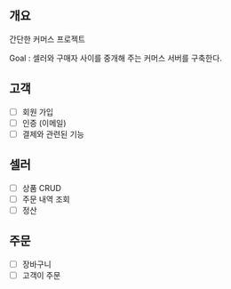 ## 개요
간단한 커머스 프로젝트

Goal : 셀러와 구매자 사이를 중개해 주는 커머스 서버를 구축한다.

## 고객
- [ ] 회원 가입
- [ ] 인증 (이메일)
- [ ] 결제와 관련된 기능
      
## 셀러
- [ ] 상품 CRUD
- [ ] 주문 내역 조회
- [ ] 정산

## 주문
- [ ] 장바구니
- [ ] 고객이 주문
